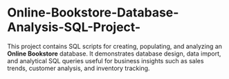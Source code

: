 # Online-Bookstore-Database-Analysis-SQL-Project-
This project contains SQL scripts for creating, populating, and analyzing an **Online Bookstore** database.   It demonstrates database design, data import, and analytical SQL queries useful for business insights such as sales trends, customer analysis, and inventory tracking.
